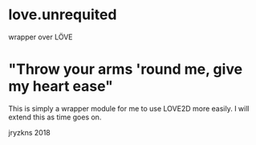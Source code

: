# love.unrequited
wrapper over LÖVE

# "Throw your arms 'round me, give my heart ease"
This is simply a wrapper module for me to use LOVE2D more easily. I will extend this as time goes on.


jryzkns 2018
